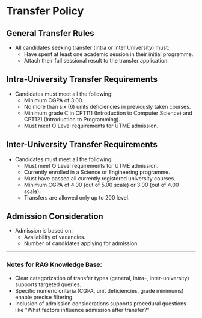 # Transfer Policy

## General Transfer Rules
- All candidates seeking transfer (intra or inter University) must:
  - Have spent at least one academic session in their initial programme.
  - Attach their full sessional result to the transfer application.

## Intra-University Transfer Requirements
- Candidates must meet all the following:
  - Minimum CGPA of 3.00.
  - No more than six (6) units deficiencies in previously taken courses.
  - Minimum grade C in CPT111 (Introduction to Computer Science) and CPT121 (Introduction to Programming).
  - Must meet O'Level requirements for UTME admission.

## Inter-University Transfer Requirements
- Candidates must meet all the following:
  - Must meet O'Level requirements for UTME admission.
  - Currently enrolled in a Science or Engineering programme.
  - Must have passed all currently registered university courses.
  - Minimum CGPA of 4.00 (out of 5.00 scale) or 3.00 (out of 4.00 scale).
  - Transfers are allowed only up to 200 level.

## Admission Consideration
- Admission is based on:
  - Availability of vacancies.
  - Number of candidates applying for admission.

---

### Notes for RAG Knowledge Base:
- Clear categorization of transfer types (general, intra-, inter-university) supports targeted queries.
- Specific numeric criteria (CGPA, unit deficiencies, grade minimums) enable precise filtering.
- Inclusion of admission considerations supports procedural questions like "What factors influence admission after transfer?"
